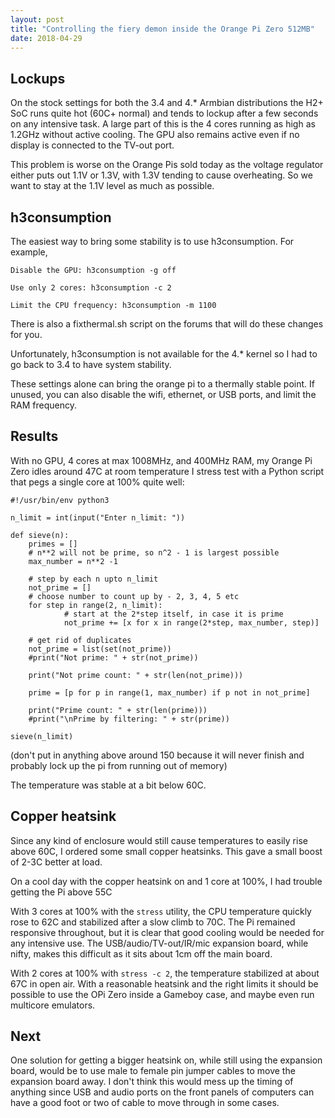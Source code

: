 ```yaml
---
layout: post
title: "Controlling the fiery demon inside the Orange Pi Zero 512MB"
date: 2018-04-29
---
```

## Lockups
On the stock settings for both the 3.4 and 4.* Armbian distributions the H2+ SoC runs quite hot (60C+ normal) and tends to lockup after a few seconds on any intensive task. A large part of this is the 4 cores running as high as 1.2GHz without active cooling. The GPU also remains active even if no display is connected to the TV-out port.

This problem is worse on the Orange Pis sold today as the voltage regulator either puts out 1.1V or 1.3V, with 1.3V tending to cause overheating. So we want to stay at the 1.1V level as much as possible.

## h3consumption
The easiest way to bring some stability is to use h3consumption. For example,

`Disable the GPU: h3consumption -g off`

`Use only 2 cores: h3consumption -c 2`

`Limit the CPU frequency: h3consumption -m 1100`

There is also a fixthermal.sh script on the forums that will do these changes for you.

Unfortunately, h3consumption is not available for the 4.* kernel so I had to go back to 3.4 to have system stability.

These settings alone can bring the orange pi to a thermally stable point. If unused, you can also disable the wifi, ethernet, or USB ports, and limit the RAM frequency.

## Results
With no GPU, 4 cores at max 1008MHz, and 400MHz RAM, my Orange Pi Zero idles around 47C at room temperature
I stress test with a Python script that pegs a single core at 100% quite well:


	#!/usr/bin/env python3

	n_limit = int(input("Enter n_limit: "))

	def sieve(n):
		primes = []
		# n**2 will not be prime, so n^2 - 1 is largest possible
		max_number = n**2 -1

		# step by each n upto n_limit
		not_prime = []
		# choose number to count up by - 2, 3, 4, 5 etc
		for step in range(2, n_limit):
		        # start at the 2*step itself, in case it is prime 
		        not_prime += [x for x in range(2*step, max_number, step)]

		# get rid of duplicates
		not_prime = list(set(not_prime))
		#print("Not prime: " + str(not_prime))

		print("Not prime count: " + str(len(not_prime)))

		prime = [p for p in range(1, max_number) if p not in not_prime]

		print("Prime count: " + str(len(prime)))
		#print("\nPrime by filtering: " + str(prime))

	sieve(n_limit)

(don't put in anything above around 150 because it will never finish and probably lock up the pi from running out of memory)

The temperature was stable at a bit below 60C.

## Copper heatsink
Since any kind of enclosure would still cause temperatures to easily rise above 60C, I ordered some small copper heatsinks. This gave a small boost of 2-3C better at load.

On a cool day with the copper heatsink on and 1 core at 100%, I had trouble getting the Pi above 55C

With 3 cores at 100% with the `stress` utility, the CPU temperature quickly rose to 62C and stabilized after a slow climb to 70C. The Pi remained responsive throughout, but it is clear that good cooling would be needed for any intensive use. The USB/audio/TV-out/IR/mic expansion board, while nifty, makes this difficult as it sits about 1cm off the main board.

With 2 cores at 100% with `stress -c 2`, the temperature stabilized at about 67C in open air. With a reasonable heatsink and the right limits it should be possible to use the OPi Zero inside a Gameboy case, and maybe even run multicore emulators.

## Next
One solution for getting a bigger heatsink on, while still using the expansion board, would be to use male to female pin jumper cables to move the expansion board away. 
I don't think this would mess up the timing of anything since USB and audio ports on the front panels of computers can have a good foot or two of cable to move through in some cases.


